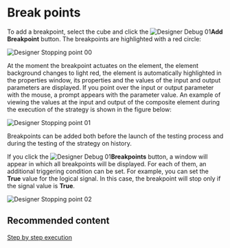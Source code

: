 # Break points

To add a breakpoint, select the cube and click the ![Designer Debug 01](~/images/Designer_Debug_01.png)**Add Breakpoint** button. The breakpoints are highlighted with a red circle:

![Designer Stopping point 00](~/images/Designer_Debug_Break_Points_00.png)

At the moment the breakpoint actuates on the element, the element background changes to light red, the element is automatically highlighted in the properties window, its properties and the values of the input and output parameters are displayed. If you point over the input or output parameter with the mouse, a prompt appears with the parameter value. An example of viewing the values at the input and output of the composite element during the execution of the strategy is shown in the figure below:

![Designer Stopping point 01](~/images/Designer_Debug_Break_Points_01.png)

Breakpoints can be added both before the launch of the testing process and during the testing of the strategy on history.

If you click the ![Designer Debug 01](~/images/Designer_Debug_01.png)**Breakpoints** button, a window will appear in which all breakpoints will be displayed. For each of them, an additional triggering condition can be set. For example, you can set the **True** value for the logical signal. In this case, the breakpoint will stop only if the signal value is **True**. 

![Designer Stopping point 02](~/images/Designer_Stopping_point_02.png)

## Recommended content

[Step by step execution](Designer_Step.md)
